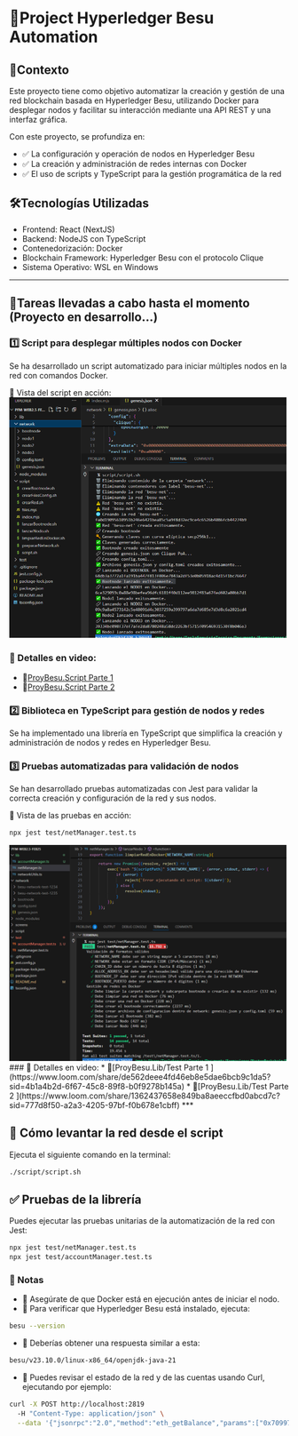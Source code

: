 # 🚀Project Hyperledger Besu Automation

## 📌Contexto
Este proyecto tiene como objetivo automatizar la creación y gestión de una red blockchain basada en Hyperledger Besu, utilizando Docker para desplegar nodos y facilitar su interacción mediante una API REST y una interfaz gráfica.

Con este proyecto, se profundiza en:
- ✅ La configuración y operación de nodos en Hyperledger Besu<br>
- ✅ La creación y administración de redes internas con Docker<br>
- ✅ El uso de scripts y TypeScript para la gestión programática de la red

## 🛠️Tecnologías Utilizadas
* Frontend: React (NextJS)
* Backend: NodeJS con TypeScript
* Contenedorización: Docker
* Blockchain Framework: Hyperledger Besu con el protocolo Clique
* Sistema Operativo: WSL en Windows

***

## 📌Tareas llevadas a cabo hasta el momento (Proyecto en desarrollo...)
### 1️⃣ Script para desplegar múltiples nodos con Docker
Se ha desarrollado un script automatizado para iniciar múltiples nodos en la red con comandos Docker.

📌 Vista del script en acción:<br>
<img src="screens/script.png" alt="script" width="500"/>
### 🔗 Detalles en video:
* 🎥[ProyBesu.Script Parte 1 ](https://www.loom.com/share/fd374917eff54865ae687fd43c1ada59?sid=dcad4971-9acd-4aef-8f9f-9885bc4a693e)
* 🎥[ProyBesu.Script Parte 2 ](https://www.loom.com/share/244a1c4fb19140118f4a00d5ce6bdbf4?sid=4eb2697b-51e1-4e95-b365-149359aaac5d)


### 2️⃣ Biblioteca en TypeScript para gestión de nodos y redes
Se ha implementado una librería en TypeScript que simplifica la creación y administración de nodos y redes en Hyperledger Besu.

### 3️⃣ Pruebas automatizadas para validación de nodos
Se han desarrollado pruebas automatizadas con Jest para validar la correcta creación y configuración de la red y sus nodos.

📌 Vista de las pruebas en acción:<br>
```sh 
npx jest test/netManager.test.ts
```
<img src="screens/test.png" alt="script" width="500"/>
### 🔗 Detalles en video:
* 🎥[ProyBesu.Lib/Test Parte 1 ](https://www.loom.com/share/de562deee4fd46eb8e5dae6bcb9c1da5?sid=4b1a4b2d-6f67-45c8-89f8-b0f9278b145a)
* 🎥[ProyBesu.Lib/Test Parte 2 ](https://www.loom.com/share/1362437658e849ba8aeeccfbd0abcd7c?sid=777d8f50-a2a3-4205-97bf-f0b678e1cbff)
***

## 🚀 Cómo levantar la red desde el script
Ejecuta el siguiente comando en la terminal:
```sh 
./script/script.sh 
```

## ✅ Pruebas de la librería
Puedes ejecutar las pruebas unitarias de la automatización de la red con Jest:
```sh 
npx jest test/netManager.test.ts
npx jest test/accountManager.test.ts
```

### 📄 Notas
- 🔹 Asegúrate de que Docker está en ejecución antes de iniciar el nodo.
- 🔹 Para verificar que Hyperledger Besu está instalado, ejecuta:
```sh 
besu --version
```
- 🔹 Deberías obtener una respuesta similar a esta:
```sh 
besu/v23.10.0/linux-x86_64/openjdk-java-21
```
- 🔹 Puedes revisar el estado de la red y de las cuentas usando Curl, ejecutando por ejemplo:
```sh 
curl -X POST http://localhost:2819 
  -H "Content-Type: application/json" \
  --data '{"jsonrpc":"2.0","method":"eth_getBalance","params":["0x70997970C51812dc3A010C7d01b50e0d17dc79C8", "latest"],"id":1}'
```